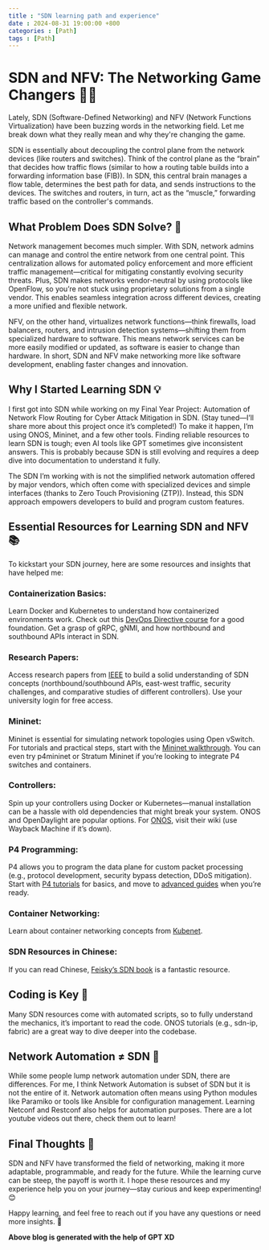 ```yaml
---
title : "SDN learning path and experience"
date : 2024-08-31 19:00:00 +800
categories : [Path]
tags : [Path]
---
```


# SDN and NFV: The Networking Game Changers 🔧🌐
Lately, SDN (Software-Defined Networking) and NFV (Network Functions Virtualization) have been buzzing words in the networking field. Let me break down what they really mean and why they're changing the game.

SDN is essentially about decoupling the control plane from the network devices (like routers and switches). Think of the control plane as the “brain” that decides how traffic flows (similar to how a routing table builds into a forwarding information base (FIB)). In SDN, this central brain manages a flow table, determines the best path for data, and sends instructions to the devices. The switches and routers, in turn, act as the “muscle,” forwarding traffic based on the controller's commands.

## What Problem Does SDN Solve? 🤔
Network management becomes much simpler. With SDN, network admins can manage and control the entire network from one central point. This centralization allows for automated policy enforcement and more efficient traffic management—critical for mitigating constantly evolving security threats. Plus, SDN makes networks vendor-neutral by using protocols like OpenFlow, so you’re not stuck using proprietary solutions from a single vendor. This enables seamless integration across different devices, creating a more unified and flexible network.

NFV, on the other hand, virtualizes network functions—think firewalls, load balancers, routers, and intrusion detection systems—shifting them from specialized hardware to software. This means network services can be more easily modified or updated, as software is easier to change than hardware. In short, SDN and NFV make networking more like software development, enabling faster changes and innovation.

## Why I Started Learning SDN 💡
I first got into SDN while working on my Final Year Project: Automation of Network Flow Routing for Cyber Attack Mitigation in SDN. (Stay tuned—I’ll share more about this project once it’s completed!) To make it happen, I’m using ONOS, Mininet, and a few other tools. Finding reliable resources to learn SDN is tough; even AI tools like GPT sometimes give inconsistent answers. This is probably because SDN is still evolving and requires a deep dive into documentation to understand it fully.

The SDN I’m working with is not the simplified network automation offered by major vendors, which often come with specialized devices and simple interfaces (thanks to Zero Touch Provisioning (ZTP)). Instead, this SDN approach empowers developers to build and program custom features.

## Essential Resources for Learning SDN and NFV 📚
To kickstart your SDN journey, here are some resources and insights that have helped me:

### Containerization Basics:

Learn Docker and Kubernetes to understand how containerized environments work. Check out this [DevOps Directive course](https://courses.devopsdirective.com/) for a good foundation.
Get a grasp of gRPC, gNMI, and how northbound and southbound APIs interact in SDN.

### Research Papers:

Access research papers from [IEEE](https://ieeexplore.ieee.org/Xplore/home.jsp) to build a solid understanding of SDN concepts (northbound/southbound APIs, east-west traffic, security challenges, and comparative studies of different controllers). Use your university login for free access.

### Mininet:

Mininet is essential for simulating network topologies using Open vSwitch. For tutorials and practical steps, start with the [Mininet walkthrough](https://mininet.org/walkthrough/). You can even try p4mininet or Stratum Mininet if you’re looking to integrate P4 switches and containers.

### Controllers:

Spin up your controllers using Docker or Kubernetes—manual installation can be a hassle with old dependencies that might break your system. ONOS and OpenDaylight are popular options. For [ONOS](https://wiki.onosproject.org/), visit their wiki (use Wayback Machine if it’s down).

### P4 Programming:

P4 allows you to program the data plane for custom packet processing (e.g., protocol development, security bypass detection, DDoS mitigation). Start with [P4 tutorials](https://github.com/p4lang/tutorials) for basics, and move to [advanced guides](https://github.com/opennetworkinglab/ngsdn-tutorial) when you’re ready.

### Container Networking:

Learn about container networking concepts from [Kubenet](https://learn.kubenet.dev/).

### SDN Resources in Chinese:

If you can read Chinese, [Feisky’s SDN book](https://feisky.gitbooks.io/sdn/content/) is a fantastic resource.

## Coding is Key 🔧

Many SDN resources come with automated scripts, so to fully understand the mechanics, it’s important to read the code. ONOS tutorials (e.g., sdn-ip, fabric) are a great way to dive deeper into the codebase.

## Network Automation ≠ SDN 🤔

While some people lump network automation under SDN, there are differences. For me, I think Network Automation is subset of SDN but it is not the entire of it. Network automation often means using Python modules like Paramiko or tools like Ansible for configuration management. Learning Netconf and Restconf also helps for automation purposes. There are a lot youtube videos out there, check them out to learn! 

## Final Thoughts 💭

SDN and NFV have transformed the field of networking, making it more adaptable, programmable, and ready for the future. While the learning curve can be steep, the payoff is worth it. I hope these resources and my experience help you on your journey—stay curious and keep experimenting! 😊

Happy learning, and feel free to reach out if you have any questions or need more insights. 🚀

**Above blog is generated with the help of GPT XD**